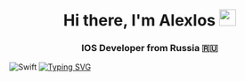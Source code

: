 <h1 align="center">Hi there, I'm <a target="_blank">AlexIos</a> 
<img src="https://github.com/blackcater/blackcater/raw/main/images/Hi.gif" height="30"/></h1>
<h3 align="center">IOS Developer from Russia 🇷🇺</h3>

![Swift](https://img.shields.io/badge/swift-F54A2A?style=for-the-badge&logo=swift&logoColor=white)
[![Typing SVG](https://readme-typing-svg.herokuapp.com?color=%2336BCF7&lines=Typing+code+my+vocation)](https://git.io/typing-svg)

<!---
fsbisan/fsbisan is a ✨ special ✨ repository because its `README.md` (this file) appears on your GitHub profile.
You can click the Preview link to take a look at your changes.
--->
